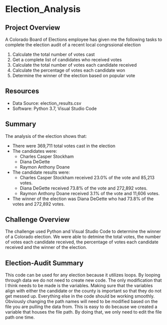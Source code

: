 # Election_Analysis

## Project Overview
A Colorado Board of Elections employee has given me the following tasks to complete the election audit of a recent local congrssional election

 1) Calculate the total number of votes cast
 2) Get a complete list of candidates who received votes
 3) Calculate the total number of votes each candidate received
 4) Calculate the percentage of votes each candidate won
 5) Determine the winner of the election based on popular vote

## Resources 
- Data Source: election_results.csv
- Software: Python 3.7, Visual Studio Code

## Summary
The analysis of the election shows that:
- There were 369,711 total votes cast in the election
- The candidates were:
    - Charles Casper Stockham
    - Diana DeGette
    - Raymon Anthony Doane
- The candidate results were:
    - Charles Casper Stockham received 23.0% of the vote and 85,213 votes.
    - Diana DeGette received 73.8% of the vote and 272,892 votes.
    - Raymon Anthony Doane received 3.1% of the vote and 11,606 votes.
- The winner of the election was Diana DeGette who had 73.8% of the votes and 272,892 votes.

## Challenge Overview
The challenge used Python and Visual Studio Code to determine the winner of a Colorado election.  We were able to detmine the total votes, the number of votes each candidate received, the percentage of votes each candidate received and the winner of the election.

## Election-Audit Summary
This code can be used for any election because it utilizes loops.  By looping through data we do not need to create new code.  The only modification that I think needs to be made is the variables.  Making sure that the variables align with either the candidate or the county is important so that they do not get messed up. Everything else in the code should be working smoothly.  Obviously changing the path names will need to be modified based on the file you are pulling the data from.  This is easy to do because we created a variable that houses the file path.  By doing that, we only need to edit the file path one time.
